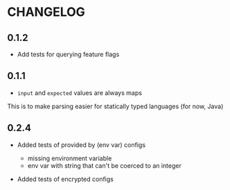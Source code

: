 # CHANGELOG

## 0.1.2

- Add tests for querying feature flags

## 0.1.1

- `input` and `expected` values are always maps

This is to make parsing easier for statically typed languages (for now, Java)


## 0.2.4

* Added tests of provided by (env var) configs
  * missing environment variable
  * env var with string that can't be coerced to an integer

* Added tests of encrypted configs
